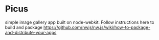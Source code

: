 # Picus
simple image gallery app built on node-webkit.
Follow instructions here to build and package
https://github.com/nwjs/nw.js/wiki/how-to-package-and-distribute-your-apps

